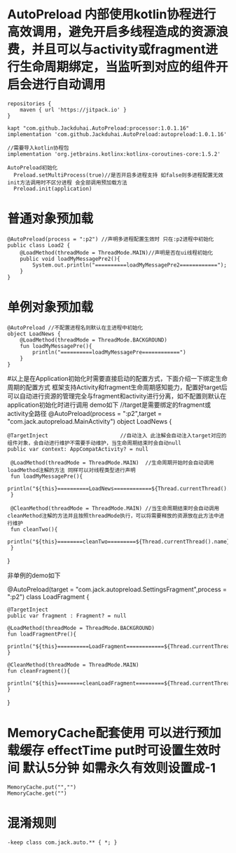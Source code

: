# AutoPreload 内部使用kotlin协程进行高效调用，避免开启多线程造成的资源浪费，并且可以与activity或fragment进行生命周期绑定，当监听到对应的组件开启会进行自动调用

    repositories {
        maven { url 'https://jitpack.io' }
    }

    kapt "com.github.Jackduhai.AutoPreload:processor:1.0.1.16"
    implementation 'com.github.Jackduhai.AutoPreload:autopreload:1.0.1.16'

    //需要导入kotlin协程包
    implementation 'org.jetbrains.kotlinx:kotlinx-coroutines-core:1.5.2'

    AutoPreload初始化
      Preload.setMultiProcess(true)//是否开启多进程支持 如false则多进程配置无效 init方法调用时不区分进程 会全部调用预加载方法
      Preload.init(application)


# 普通对象预加载
    @AutoPreload(process = ":p2") //声明多进程配置生效时 只在:p2进程中初始化
    public class Load2 {
        @LoadMethod(threadMode = ThreadMode.MAIN)//声明是否在ui线程初始化
        public void loadMyMessagePre2(){
            System.out.println("==========loadMyMessagePre2============");
        }
    }


# 单例对象预加载
    @AutoPreload //不配置进程名则默认在主进程中初始化
    object LoadNews {
        @LoadMethod(threadMode = ThreadMode.BACKGROUND)
        fun loadMyMessagePre(){
            println("==========loadMyMessagePre============")
        }
    }

#以上是在Application初始化时需要直接启动的配置方式，下面介绍一下绑定生命周期的配置方式
 框架支持Activity和fragment生命周期感知能力，配置好target后可以自动进行资源的管理完全与fragment和activity进行分离，如不配置则默认在application初始化时进行调用
 demo如下
  //target是需要绑定的fragment或activity全路径
  @AutoPreload(process = ":p2",target = "com.jack.autopreload.MainActivity")
  object LoadNews {

    @TargetInject                       //自动注入 此注解会自动注入target对应的组件对象，会自动进行维护不需要手动维护，当生命周期结束时会自动null
    public var context: AppCompatActivity? = null

     @LoadMethod(threadMode = ThreadMode.MAIN)  //生命周期开始时会自动调用loadMethod注解的方法 同样可以对线程类型进行声明
     fun loadMyMessagePre(){
         println("${this}==========LoadNews============${Thread.currentThread().name}")
     }

     @CleanMethod(threadMode = ThreadMode.MAIN) //当生命周期结束时会自动调用cleanMethod注解的方法并且按照threadMode执行，可以将需要释放的资源放在此方法中进行维护
     fun cleanTwo(){
         println("${this}========cleanTwo=========${Thread.currentThread().name}")
     }

 }

 非单例的demo如下

 @AutoPreload(target = "com.jack.autopreload.SettingsFragment",process = ":p2")
 class LoadFragment {

    @TargetInject
    public var fragment : Fragment? = null

    @LoadMethod(threadMode = ThreadMode.BACKGROUND)
    fun loadFragmentPre(){
        println("${this}==========LoadFragment============${Thread.currentThread().name}")
    }

    @CleanMethod(threadMode = ThreadMode.MAIN)
    fun cleanFragment(){
        println("${this}========cleanLoadFragment=========${Thread.currentThread().name}")
    }

}

# MemoryCache配套使用 可以进行预加载缓存 effectTime put时可设置生效时间 默认5分钟 如需永久有效则设置成-1
    MemoryCache.put("","")
    MemoryCache.get("")

# 混淆规则
    -keep class com.jack.auto.** { *; }
